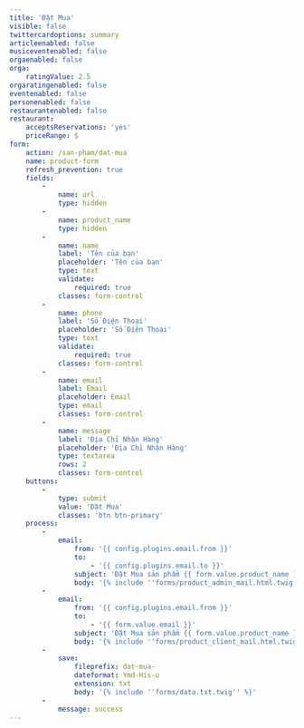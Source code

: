 ```yaml
---
title: 'Đặt Mua'
visible: false
twittercardoptions: summary
articleenabled: false
musiceventenabled: false
orgaenabled: false
orga:
    ratingValue: 2.5
orgaratingenabled: false
eventenabled: false
personenabled: false
restaurantenabled: false
restaurant:
    acceptsReservations: 'yes'
    priceRange: $
form:
    action: /san-pham/dat-mua
    name: product-form
    refresh_prevention: true
    fields:
        -
            name: url
            type: hidden
        -
            name: product_name
            type: hidden
        -
            name: name
            label: 'Tên của bạn'
            placeholder: 'Tên của bạn'
            type: text
            validate:
                required: true
            classes: form-control
        -
            name: phone
            label: 'Số Điện Thoại'
            placeholder: 'Số Điện Thoại'
            type: text
            validate:
                required: true
            classes: form-control
        -
            name: email
            label: Email
            placeholder: Email
            type: email
            classes: form-control
        -
            name: message
            label: 'Địa Chỉ Nhận Hàng'
            placeholder: 'Địa Chỉ Nhận Hàng'
            type: textarea
            rows: 2
            classes: form-control
    buttons:
        -
            type: submit
            value: 'Đặt Mua'
            classes: 'btn btn-primary'
    process:
        -
            email:
                from: '{{ config.plugins.email.from }}'
                to:
                    - '{{ config.plugins.email.to }}'
                subject: 'Đặt Mua sản phẩm {{ form.value.product_name }}'
                body: '{% include ''forms/product_admin_mail.html.twig'' %}'
        -
            email:
                from: '{{ config.plugins.email.from }}'
                to:
                    - '{{ form.value.email }}'
                subject: 'Đặt Mua sản phẩm {{ form.value.product_name }}'
                body: '{% include ''forms/product_client_mail.html.twig'' %}'
        -
            save:
                fileprefix: dat-mua-
                dateformat: Ymd-His-u
                extension: txt
                body: '{% include ''forms/data.txt.twig'' %}'
        -
            message: success
---
```



